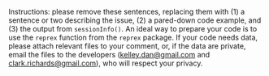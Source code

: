 Instructions: please remove these sentences, replacing them with (1) a sentence or two describing the issue, (2) a pared-down code example, and (3) the output from `sessionInfo()`. An ideal way to prepare your code is to use the `reprex` function from the `reprex` package. If your code needs data, please attach relevant files to your comment, or, if the data are private, email the files to the developers (kelley.dan@gmail.com and clark.richards@gmail.com), who will respect your privacy.

